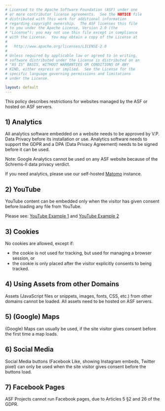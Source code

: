 ```yaml
---
# Licensed to the Apache Software Foundation (ASF) under one
# or more contributor license agreements.  See the NOTICE file
# distributed with this work for additional information
# regarding copyright ownership.  The ASF licenses this file
# to you under the Apache License, Version 2.0 (the
# "License"); you may not use this file except in compliance
# with the License.  You may obtain a copy of the License at
#
#   http://www.apache.org/licenses/LICENSE-2.0
#
# Unless required by applicable law or agreed to in writing,
# software distributed under the License is distributed on an
# "AS IS" BASIS, WITHOUT WARRANTIES OR CONDITIONS OF ANY
# KIND, either express or implied.  See the License for the
# specific language governing permissions and limitations
# under the License.

layout: default
---
```


This policy describes restrictions for websites managed by the
ASF or hosted on ASF servers.

## 1) Analytics

All analytics software embedded on a website needs to be approved by
V.P. Data Privacy before its installation or use.
Analytics software needs to support the GDPR and a
DPA (Data Privacy Agreement) needs to be signed before it can be used. 

Note: Google Analytics cannot be used on any ASF website because
of the Schrems-II data privacy verdict.

If you need analytics, please use our self-hosted [Matomo](/matomo) instance.

## 2) YouTube

YouTube content can be embedded only when the visitor has given consent before loading
any file from YouTube.

Please see: [YouTube Example 1](/examples/youtube-html/with-youtube-api.html)
and [YouTube Example 2](/examples/youtube-html/with-youtube-embeds.html)

## 3) Cookies

No cookies are allowed, except if:

* the cookie is not used for tracking, but used for managing a browser session, or
* the cookie is only placed after the visitor explicitly consents to being tracked.

## 4) Using Assets from other Domains

Assets (JavaScript files or snippets, images, fonts, CSS, etc.) from other domains cannot be loaded.
All assets need to be hosted on ASF servers.

## 5) (Google) Maps 

(Google) Maps can usually be used, if the site visitor gives consent before the first time a map loads.

## 6) Social Media

Social Media buttons (Facebook Like, showing Instagram embeds, Twitter pixel) can
only be used when the site visitor gives consent before the buttons load.

## 7) Facebook Pages

ASF Projects cannot run Facebook pages, due to Articles 5 §2 and 26 of the GDPR.
